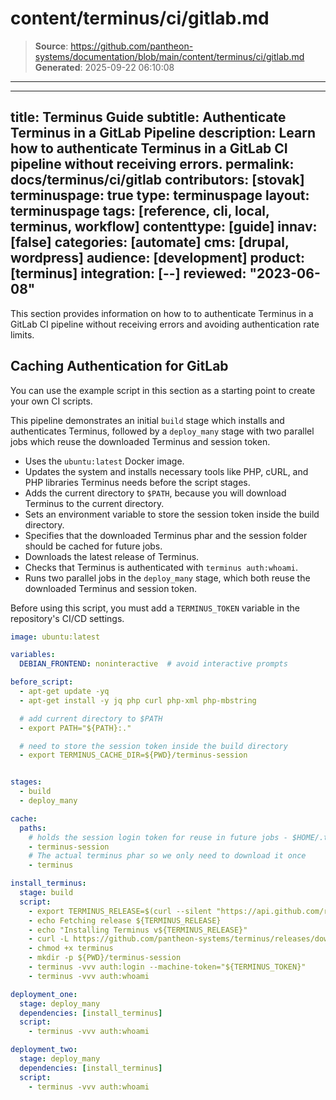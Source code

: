 # content/terminus/ci/gitlab.md

> **Source**: https://github.com/pantheon-systems/documentation/blob/main/content/terminus/ci/gitlab.md
> **Generated**: 2025-09-22 06:10:08

---

---
title: Terminus Guide
subtitle: Authenticate Terminus in a GitLab Pipeline
description: Learn how to authenticate Terminus in a GitLab CI pipeline without receiving errors.
permalink: docs/terminus/ci/gitlab
contributors: [stovak]
terminuspage: true
type: terminuspage
layout: terminuspage
tags: [reference, cli, local, terminus, workflow]
contenttype: [guide]
innav: [false]
categories: [automate]
cms: [drupal, wordpress]
audience: [development]
product: [terminus]
integration: [--]
reviewed: "2023-06-08"
---

This section provides information on how to to authenticate Terminus in a GitLab CI pipeline without receiving errors and avoiding authentication rate limits.

## Caching Authentication for GitLab

You can use the example script in this section as a starting point to create your own CI scripts.

This pipeline demonstrates an initial `build` stage which installs and authenticates Terminus, followed by a `deploy_many` stage with two parallel jobs which reuse the downloaded Terminus and session token.

- Uses the `ubuntu:latest` Docker image.
- Updates the system and installs necessary tools like PHP, cURL, and PHP libraries Terminus needs before the script stages.
- Adds the current directory to `$PATH`, because you will download Terminus to the current directory.
- Sets an environment variable to store the session token inside the build directory.
- Specifies that the downloaded Terminus phar and the session folder should be cached for future jobs.
- Downloads the latest release of Terminus.
- Checks that Terminus is authenticated with `terminus auth:whoami`.
- Runs two parallel jobs in the `deploy_many` stage, which both reuse the downloaded Terminus and session token.


<Alert title="Note"  type="info" >

Before using this script, you must add a `TERMINUS_TOKEN` variable in the repository's CI/CD settings.

</Alert>

```yaml
image: ubuntu:latest

variables:
  DEBIAN_FRONTEND: noninteractive  # avoid interactive prompts

before_script:
  - apt-get update -yq
  - apt-get install -y jq php curl php-xml php-mbstring

  # add current directory to $PATH
  - export PATH="${PATH}:."

  # need to store the session token inside the build directory
  - export TERMINUS_CACHE_DIR=${PWD}/terminus-session


stages:
  - build
  - deploy_many

cache:
  paths:
    # holds the session login token for reuse in future jobs - $HOME/.terminus by default
    - terminus-session
    # The actual terminus phar so we only need to download it once
    - terminus

install_terminus:
  stage: build
  script:
    - export TERMINUS_RELEASE=$(curl --silent "https://api.github.com/repos/pantheon-systems/terminus/releases/latest" | jq -r .tag_name)
    - echo Fetching release ${TERMINUS_RELEASE}
    - echo "Installing Terminus v${TERMINUS_RELEASE}"
    - curl -L https://github.com/pantheon-systems/terminus/releases/download/${TERMINUS_RELEASE}/terminus.phar --output terminus
    - chmod +x terminus
    - mkdir -p ${PWD}/terminus-session
    - terminus -vvv auth:login --machine-token="${TERMINUS_TOKEN}"
    - terminus -vvv auth:whoami

deployment_one:
  stage: deploy_many
  dependencies: [install_terminus]
  script:
    - terminus -vvv auth:whoami

deployment_two:
  stage: deploy_many
  dependencies: [install_terminus]
  script:
    - terminus -vvv auth:whoami
```
